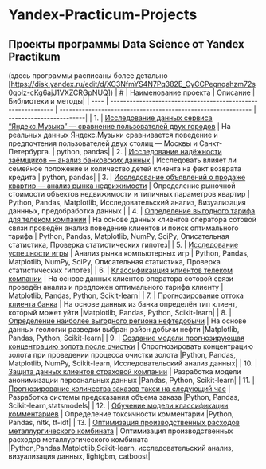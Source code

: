 # Yandex-Practicum-Projects
## Проекты программы Data Science от Yandex Practikum ## 
(здесь программы расписаны более детально  [https://disk.yandex.ru/edit/d/XC3NfmYS4N7Pq382E_CyCCPegnqahzm72s0qoIz-cKg6ajJ1VXZCRGpNUQ])
| # | Наименование проекта |        Описание       |Библиотеки и методы|
| ---- | ------------------------------------------------------------ | ------------------------------------------------------------ | ------------------------|
| 1. | [Исследование данных сервиса “Яндекс.Музыка” — сравнение пользователей двух городов](Проект_ЯП_обычные/Проект_ЯП_Яндекс_Музыка.ipynb) | На реальных данных Яндекс.Музыки сравнивается поведение и предпочтения пользователей двух столиц — Москвы и Санкт-Петербурга. | python, pandas|
| 2. | [Исследование надёжности заёмщиков — анализ банковских данных](Проект_ЯП_обычные/Проект_ЯП_Исследование_надежности_заемщиков.ipynb) | Исследовать влияет ли семейное положение и количество детей клиента на факт возврата кредита | python, pandas|
| 3. | [Исследование объявлений о продаже квартир — анализ рынка недвижимости](Проект_ЯП_обычные/Проект_ЯП_Исследование_объявлений_о_продаже_квартир.ipynb) | Определение рыночной стоимости объектов недвижимости и типичных параметров квартир | Python, Pandas, Matplotlib, Исследовательский анализ, Визуализация даннных, предобработка данных |
| 4. | [Определение выгодного тарифа для телеком компании](Проект_ЯП_обычные/Проект_ЯП_определение_перспективных_тарифов.ipynb) | На основе данных клиентов оператора сотовой связи проведён анализ поведение клиентов и поиск оптимального тарифа | Python, Pandas, Matplotlib, NumPy, SciPy, Описательная статистика, Проверка статистических гипотез|
| 5. | [Исследование успешности игры](Проект_ЯП_обычные/Проект_ЯП_Выявление_закономерностей_определяющих_успешность_игры.ipynb) | Анализ рынка компьютерных игр | Python, Pandas, Matplotlib, NumPy, SciPy, Описательная статистика, Проверка статистических гипотез|
| 6. | [Классификаиция клиентов телеком компании](Проект_ЯП_машинное_обучение/Проект_ЯП_МО_Рекомендация_тарифов.ipynb) | На основе данных клиентов оператора сотовой связи проведён анализ и предложен оптимального тарифа клиенту | Matplotlib, Pandas, Python, Scikit-learn|
| 7. | [Прогнозирование оттока клиента банка](Проект_ЯП_машинное_обучение/Проект_ЯП_МО_оттток_клиентов_банка.ipynb) | На основе данных из банка определён тип клиент, который может уйти |Matplotlib, Pandas, Python, Scikit-learn|
| 8. | [Определение наиболее выгодного региона нефтедобычи](Проект_ЯП_машинное_обучение/Проект_ЯП_МО_выбор_локации_для_скважины.ipynb) | На основе данных геологии разведки выбран район добычи нефти |Matplotlib, Pandas, Python, Scikit-learn|
| 9. | [Создание модели прогнозирующая концентрацию золота после очистки](Проект_ЯП_машинное_обучение/Проект_ЯП_МО_золото_получают_из_руды.ipynb) | Спрогнозировать концентрацию золота при проведении процесса очистки золота |Python, Pandas, Matplotlib, NumPy, Scikit-learn, Исследовательский анализ данных|
| 10. | [Защита данных клиентов страховой компании](Проект_ЯП_машинное_обучение/Проект_ЯП_МО_Защита_персональных_данных_клиентов.ipynb) | Разработка модели анонимизации персональных данных |Pandas, Python, Scikit-learn|
| 11. | [Прогнозирование количества заказов такси на следующий час](Проект_ЯП_машинное_обучение/Проект_ЯП_МО_Прогнозирование_заказов_такси.ipynb ) | Разработка системы предсказания объема заказа |Python, Pandas, Scikit-learn,statsmodels|
| 12. | [Обучение модели классификации комментариев](Проект_ЯП_машинное_обучение/Проект_ЯП_МО_Проект_для_«Викишоп».ipynb) | Определение токсичности комментарии |Python, Pandas, nltk, tf-idf|
| 13. | [Оптимизация производственных расходов металлургического комбината](Проект_ЯП_машинное_обучение/Проект_ЯП_МО_Оптимизация_производственных_расходов_металлургического_комбината.ipynb) | Оптимизация производственных расходов металлургического комбината |Python,Pandas,Matplotlib,Scikit-learn, исследовательский анализ, визуализация данных, lightgbm, catboost|
